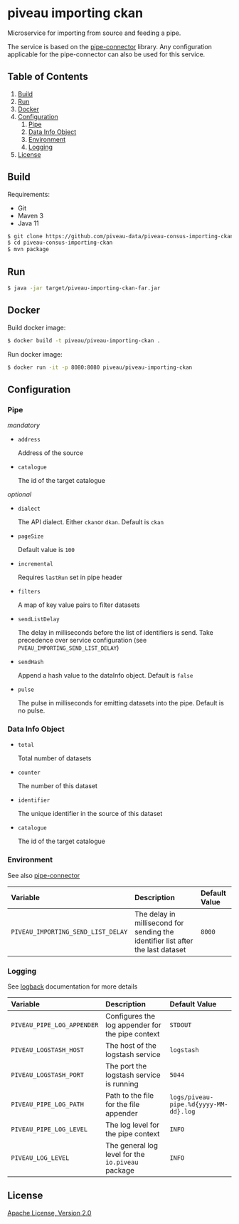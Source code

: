 # piveau importing ckan
Microservice for importing from source and feeding a pipe.

The service is based on the [pipe-connector](https://github.com/piveau-data/piveau-pipe-connector) library. Any configuration applicable for the pipe-connector can also be used for this service.

## Table of Contents
1. [Build](#build)
1. [Run](#run)
1. [Docker](#docker)
1. [Configuration](#configuration)
    1. [Pipe](#pipe)
    1. [Data Info Object](#data-info-object)
    1. [Environment](#environment)
    1. [Logging](#logging)
1. [License](#license)

## Build
Requirements:
 * Git
 * Maven 3
 * Java 11

```bash
$ git clone https://github.com/piveau-data/piveau-consus-importing-ckan.git
$ cd piveau-consus-importing-ckan
$ mvn package
```

## Run

```bash
$ java -jar target/piveau-importing-ckan-far.jar
```

## Docker

Build docker image:

```bash
$ docker build -t piveau/piveau-importing-ckan .
```

Run docker image:

```bash
$ docker run -it -p 8080:8080 piveau/piveau-importing-ckan
```

## Configuration

### Pipe

_mandatory_

* `address` 

    Address of the source

* `catalogue`

    The id of the target catalogue

_optional_

* `dialect`

    The API dialect. Either `ckan`or `dkan`. Default is `ckan`
    
* `pageSize` 

    Default value is `100`

* `incremental` 
    
    Requires `lastRun` set in pipe header

* `filters` 

    A map of key value pairs to filter datasets

* `sendListDelay`

    The delay in milliseconds before the list of identifiers is send. Take precedence over service configuration (see `PVEAU_IMPORTING_SEND_LIST_DELAY`)

* `sendHash`

    Append a hash value to the dataInfo object. Default is `false` 

* `pulse`

    The pulse in milliseconds for emitting datasets into the pipe. Default is no pulse.
    
### Data Info Object

* `total` 

    Total number of datasets

* `counter` 

    The number of this dataset

* `identifier` 

    The unique identifier in the source of this dataset

* `catalogue`

    The id of the target catalogue

### Environment
See also [pipe-connector](https://github.com/piveau-data/piveau-pipe-connector)

| Variable| Description | Default Value |
| :--- | :--- | :--- |
| `PIVEAU_IMPORTING_SEND_LIST_DELAY` | The delay in millisecond for sending the identifier list after the last dataset | `8000` |

### Logging
See [logback](https://logback.qos.ch/documentation.html) documentation for more details

| Variable| Description | Default Value |
| :--- | :--- | :--- |
| `PIVEAU_PIPE_LOG_APPENDER` | Configures the log appender for the pipe context | `STDOUT` |
| `PIVEAU_LOGSTASH_HOST`            | The host of the logstash service | `logstash` |
| `PIVEAU_LOGSTASH_PORT`            | The port the logstash service is running | `5044` |
| `PIVEAU_PIPE_LOG_PATH`     | Path to the file for the file appender | `logs/piveau-pipe.%d{yyyy-MM-dd}.log` |
| `PIVEAU_PIPE_LOG_LEVEL`    | The log level for the pipe context | `INFO` |
| `PIVEAU_LOG_LEVEL`    | The general log level for the `io.piveau` package | `INFO` |

## License

[Apache License, Version 2.0](LICENSE.md)
